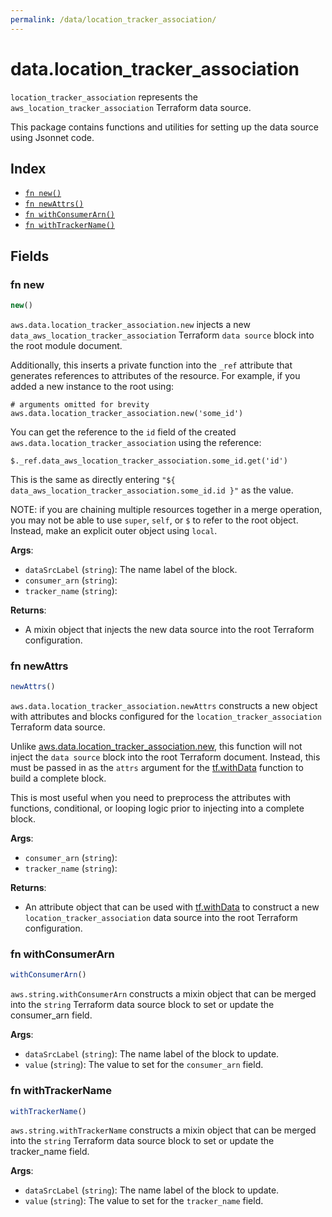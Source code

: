 ```yaml
---
permalink: /data/location_tracker_association/
---
```


# data.location_tracker_association

`location_tracker_association` represents the `aws_location_tracker_association` Terraform data source.



This package contains functions and utilities for setting up the data source using Jsonnet code.


## Index

* [`fn new()`](#fn-new)
* [`fn newAttrs()`](#fn-newattrs)
* [`fn withConsumerArn()`](#fn-withconsumerarn)
* [`fn withTrackerName()`](#fn-withtrackername)

## Fields

### fn new

```ts
new()
```


`aws.data.location_tracker_association.new` injects a new `data_aws_location_tracker_association` Terraform `data source`
block into the root module document.

Additionally, this inserts a private function into the `_ref` attribute that generates references to attributes of the
resource. For example, if you added a new instance to the root using:

    # arguments omitted for brevity
    aws.data.location_tracker_association.new('some_id')

You can get the reference to the `id` field of the created `aws.data.location_tracker_association` using the reference:

    $._ref.data_aws_location_tracker_association.some_id.get('id')

This is the same as directly entering `"${ data_aws_location_tracker_association.some_id.id }"` as the value.

NOTE: if you are chaining multiple resources together in a merge operation, you may not be able to use `super`, `self`,
or `$` to refer to the root object. Instead, make an explicit outer object using `local`.

**Args**:
  - `dataSrcLabel` (`string`): The name label of the block.
  - `consumer_arn` (`string`): 
  - `tracker_name` (`string`): 

**Returns**:
- A mixin object that injects the new data source into the root Terraform configuration.


### fn newAttrs

```ts
newAttrs()
```


`aws.data.location_tracker_association.newAttrs` constructs a new object with attributes and blocks configured for the `location_tracker_association`
Terraform data source.

Unlike [aws.data.location_tracker_association.new](#fn-new), this function will not inject the `data source`
block into the root Terraform document. Instead, this must be passed in as the `attrs` argument for the
[tf.withData](https://github.com/tf-libsonnet/core/tree/main/docs#fn-withdata) function to build a complete block.

This is most useful when you need to preprocess the attributes with functions, conditional, or looping logic prior to
injecting into a complete block.

**Args**:
  - `consumer_arn` (`string`): 
  - `tracker_name` (`string`): 

**Returns**:
  - An attribute object that can be used with [tf.withData](https://github.com/tf-libsonnet/core/tree/main/docs#fn-withdata) to construct a new `location_tracker_association` data source into the root Terraform configuration.


### fn withConsumerArn

```ts
withConsumerArn()
```

`aws.string.withConsumerArn` constructs a mixin object that can be merged into the `string`
Terraform data source block to set or update the consumer_arn field.



**Args**:
  - `dataSrcLabel` (`string`): The name label of the block to update.
  - `value` (`string`): The value to set for the `consumer_arn` field.


### fn withTrackerName

```ts
withTrackerName()
```

`aws.string.withTrackerName` constructs a mixin object that can be merged into the `string`
Terraform data source block to set or update the tracker_name field.



**Args**:
  - `dataSrcLabel` (`string`): The name label of the block to update.
  - `value` (`string`): The value to set for the `tracker_name` field.
